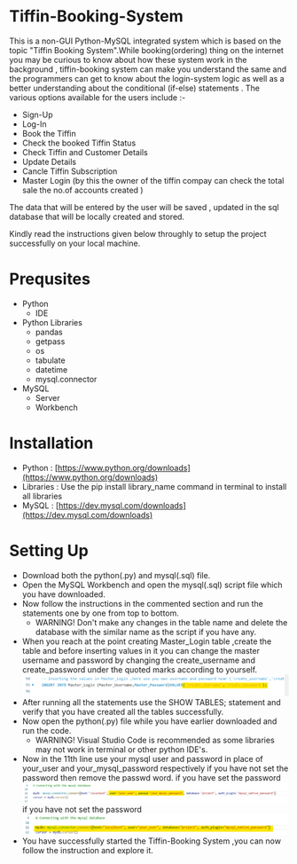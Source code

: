 # Tiffin-Booking-System
This is a non-GUI Python-MySQL integrated system which is based on the topic "Tiffin Booking System".While booking(ordering) thing on the internet you may be curious to know about how these system work in the background , tiffin-booking system can make you understand the same and the programmers can get to know about the login-system logic as well as a better understanding about the conditional (if-else) statements .
The various options available for the users include :-

* Sign-Up
* Log-In
* Book the Tiffin
* Check the booked Tiffin Status
* Check Tiffin and Customer Details
* Update Details
* Cancle Tiffin Subscription
* Master Login (by this the owner of the tiffin compay can check the total sale the no.of accounts created )

The data that will be entered by the user will be saved , updated in the sql database that will be locally created and stored.

Kindly read the instructions given below throughly to setup the project successfully on your local machine.
# Prequsites
* Python
    * IDE
* Python Libraries
    * pandas
    * getpass
    * os
    * tabulate
    * datetime
    * mysql.connector
* MySQL
   * Server
   * Workbench     
# Installation
* Python : [https://www.python.org/downloads](https://www.python.org/downloads)
* Libraries : Use the pip install library_name command in terminal to install all libraries
* MySQL : [https://dev.mysql.com/downloads](https://dev.mysql.com/downloads)
# Setting Up 
* Download both the python(.py) and mysql(.sql) file.
* Open the MySQL Workbench and open the mysql(.sql) script file which you have downloaded.
* Now follow the instructions in the commented section and run the statements one by one from top to bottom.
    * WARNING! Don't make any changes in the table name and delete the database with the similar name as the script if you have any.
* When you reach at the point creating Master_Login table ,create the table and before inserting values in it you can change the master username and password by changing the create_username and create_password under the quoted marks according to yourself.
![IMAGE:](https://github.com/Rajulmahto21/Tiffin-Booking-System/blob/main/Screen%20Snips/masterlogin_instruction.png)
* After running all the statements use the SHOW TABLES; statement and verify that you have created all the tables successfully.
* Now open the python(.py) file while you have earlier downloaded and run the code.
     * WARNING! Visual Studio Code is recommended as some libraries may not work in terminal or other python IDE's.
* Now in the 11th line use your mysql user and password in place of your_user and your_mysql_password respectively if you have not set the password then remove the passwd word.
if you have set the password
![IMAGE:](https://github.com/Rajulmahto21/Tiffin-Booking-System/blob/main/Screen%20Snips/mysql_connector_instruction.png)
if you have not set the password
![IMAGE:](https://github.com/Rajulmahto21/Tiffin-Booking-System/blob/main/Screen%20Snips/mysql_connector_1.png)
* You have successfully started the Tiffin-Booking System ,you can now follow the instruction and explore it.
      
        

      
       
